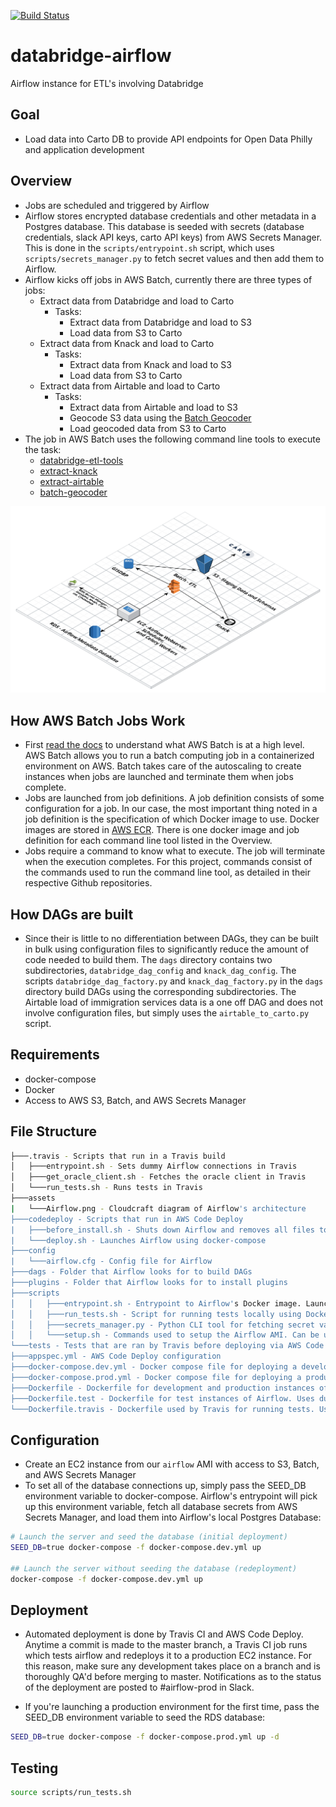 [![Build Status](https://travis-ci.com/CityOfPhiladelphia/databridge-airflow.svg?branch=master)](https://travis-ci.com/CityOfPhiladelphia/databridge-airflow)

# databridge-airflow
Airflow instance for ETL's involving Databridge

## Goal
- Load data into Carto DB to provide API endpoints for Open Data Philly and application development

## Overview
- Jobs are scheduled and triggered by Airflow
- Airflow stores encrypted database credentials and other metadata in a Postgres database. This database is seeded with secrets (database credentials, slack API keys, carto API keys) from AWS Secrets Manager. This is done in the `scripts/entrypoint.sh` script, which uses `scripts/secrets_manager.py` to fetch secret values and then add them to Airflow.
- Airflow kicks off jobs in AWS Batch, currently there are three types of jobs:
    - Extract data from Databridge and load to Carto
        - Tasks:
            - Extract data from Databridge and load to S3
            - Load data from S3 to Carto
    - Extract data from Knack and load to Carto
        - Tasks:
            - Extract data from Knack and load to S3
            - Load data from S3 to Carto
    - Extract data from Airtable and load to Carto
        - Tasks:
            - Extract data from Airtable and load to S3
            - Geocode S3 data using the [Batch Geocoder](https://github.com/CityOfPhiladelphia/batch-geocoder)
            - Load geocoded data from S3 to Carto
- The job in AWS Batch uses the following command line tools to execute the task:
    - [databridge-etl-tools](https://github.com/CityOfPhiladelphia/databridge-etl-tools)
    - [extract-knack](https://github.com/CityOfPhiladelphia/extract-knack)
    - [extract-airtable](https://github.com/CityOfPhiladelphia/extract-airtable)
    - [batch-geocoder](https://github.com/CityOfPhiladelphia/batch-geocoder)

![airflow-layout](assets/Airflow.png)

## How AWS Batch Jobs Work
- First [read the docs](https://docs.aws.amazon.com/batch/latest/userguide/what-is-batch.html) to understand what AWS Batch is at a high level. AWS Batch allows you to run a batch computing job in a containerized environment on AWS. Batch takes care of the autoscaling to create instances when jobs are launched and terminate them when jobs complete.
- Jobs are launched from job definitions. A job definition consists of some configuration for a job. In our case, the most important thing noted in a job definition is the specification of which Docker image to use. Docker images are stored in [AWS ECR](https://aws.amazon.com/ecr/). There is one docker image and job definition for each command line tool listed in the Overview.
- Jobs require a command to know what to execute. The job will terminate when the execution completes. For this project, commands consist of the commands used to run the command line tool, as detailed in their respective Github repositories.

## How DAGs are built
- Since their is little to no differentiation between DAGs, they can be built in bulk using configuration files to significantly reduce the amount of code needed to build them. The `dags` directory contains two subdirectories, `databridge_dag_config` and `knack_dag_config`. The scripts `databridge_dag_factory.py` and `knack_dag_factory.py` in the `dags` directory build DAGs using the corresponding subdirectories. The Airtable load of immigration services data is a one off DAG and does not involve configuration files, but simply uses the `airtable_to_carto.py` script.

## Requirements
- docker-compose
- Docker
- Access to AWS S3, Batch, and AWS Secrets Manager

## File Structure
```bash
├───.travis - Scripts that run in a Travis build
│   ├───entrypoint.sh - Sets dummy Airflow connections in Travis
│   ├───get_oracle_client.sh - Fetches the oracle client in Travis
│   └───run_tests.sh - Runs tests in Travis
├───assets
|   └───Airflow.png - Cloudcraft diagram of Airflow's architecture
├───codedeploy - Scripts that run in AWS Code Deploy
|   ├───before_install.sh - Shuts down Airflow and removes all files to avoid errors with Code Deploy
|   └───deploy.sh - Launches Airflow using docker-compose
├───config
|   └───airflow.cfg - Config file for Airflow
├───dags - Folder that Airflow looks for to build DAGs
├───plugins - Folder that Airflow looks for to install plugins
├───scripts
│   │   ├───entrypoint.sh - Entrypoint to Airflow's Docker image. Launches Airflow's services and optionally seeds the database with connections
│   │   ├───run_tests.sh - Script for running tests locally using Dockerfile.test
│   │   ├───secrets_manager.py - Python CLI tool for fetching secret values from AWS Secrets Manager. Used by `scripts/entrypoint.sh`
│   │   └───setup.sh - Commands used to setup the Airflow AMI. Can be used to rebuild this AMI if it is destroyed
└───tests - Tests that are ran by Travis before deploying via AWS Code Deploy
├───appspec.yml - AWS Code Deploy configuration
├───docker-compose.dev.yml - Docker compose file for deploying a development instance of Airflow
├───docker-compose.prod.yml - Docker compose file for deploying a production instance of Airflow
├───Dockerfile - Dockerfile for development and production instances of Airflow. Installs the Oracle client from S3
├───Dockerfile.test - Dockerfile for test instances of Airflow. Uses dummy connections instead of real ones and installs the Oracle Client from S3
└───Dockerfile.travis - Dockerfile used by Travis for running tests. Uses dummy connections instead of real ones and installs the Oracle Client from Github instead of S3
```

## Configuration
- Create an EC2 instance from our `airflow` AMI with access to S3, Batch, and AWS Secrets Manager
- To set all of the database connections up, simply pass the SEED_DB environment variable to docker-compose. Airflow's entrypoint will pick up this environment variable, fetch all database secrets from AWS Secrets Manager, and load them into Airflow's local Postgres Database: 
```bash
# Launch the server and seed the database (initial deployment)
SEED_DB=true docker-compose -f docker-compose.dev.yml up

## Launch the server without seeding the database (redeployment)
docker-compose -f docker-compose.dev.yml up
```

## Deployment
- Automated deployment is done by Travis CI and AWS Code Deploy. Anytime a commit is made to the master branch, a Travis CI job runs which tests airflow and redeploys it to a production EC2 instance. For this reason, make sure any development takes place on a branch and is thoroughly QA'd before merging to master. Notifications as to the status of the deployment are posted to #airflow-prod in Slack.

- If you're launching a production environment for the first time, pass the SEED_DB environment variable to seed the RDS database:
```bash
SEED_DB=true docker-compose -f docker-compose.prod.yml up -d
```

## Testing
```bash
source scripts/run_tests.sh
```